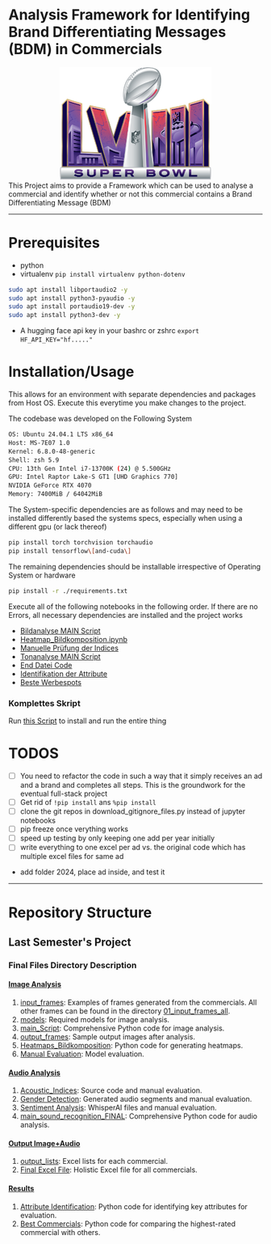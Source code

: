 # Analysis Framework for Identifying Brand Differentiating Messages (BDM) in Commercials
<center>
<div style="text-align: center;">
  <img src="./Resources/images/SuperBowl.png" alt="Super Bowl" width="300"/>
</div>
</center>
This Project aims to provide a Framework which can be used to analyse a commercial and identify whether or not this commercial contains a Brand Differentiating Message (BDM)

---

# Prerequisites

- python
- virtualenv `pip install virtualenv python-dotenv`
```bash
sudo apt install libportaudio2 -y
sudo apt install python3-pyaudio -y
sudo apt install portaudio19-dev -y
sudo apt install python3-dev -y
```

- A hugging face api key in your bashrc or zshrc `export HF_API_KEY="hf....."`

# Installation/Usage



This allows for an environment with separate dependencies and packages from Host OS. Execute this everytime you make changes to the project.

The codebase was developed on the Following System

```bash
OS: Ubuntu 24.04.1 LTS x86_64 
Host: MS-7E07 1.0 
Kernel: 6.8.0-48-generic
Shell: zsh 5.9 
CPU: 13th Gen Intel i7-13700K (24) @ 5.500GHz 
GPU: Intel Raptor Lake-S GT1 [UHD Graphics 770] 
NVIDIA GeForce RTX 4070 
Memory: 7400MiB / 64042MiB 
```

The System-specific dependencies are as follows and may need to be installed differently based the systems specs, especially when using a different gpu (or lack thereof)

```bash
pip install torch torchvision torchaudio
pip install tensorflow\[and-cuda\]
```

The remaining dependencies should be installable irrespective of Operating System or hardware


```bash
pip install -r ./requirements.txt
```

Execute all of the following notebooks in the following order. If there are no Errors, all necessary dependencies are installed and the project works

- [Bildanalyse MAIN Script](./Final_Files/01.%20Bildanalyse/03.%20main_Script/03.%20main_Bildanalyse%20copy.ipynb)
- [Heatmap_Bildkomposition.ipynb](./Final_Files/01.%20Bildanalyse/05.%20Heatmaps_Bildkomposition/Heatmap_Bildkomposition.ipynb)
- [Manuelle Prüfung der Indices](./Final_Files/02.%20Tonanalyse/Acoustic_Indices/01%20Manueller%20Vergleich/00%20Manuelle%20Prüfung%20der%20Indices.ipynb)
- [Tonanalyse MAIN Script](./Final_Files/02.%20Tonanalyse/main_sound_recognition_FINAL.ipynb)
- [End Datei Code](./Final_Files/03.%20Output%20Bild%20+%20Ton/02.%20Final%20Excel%20File/End_Datei_Code.ipynb)
- [Identifikation der Attribute](./Final_Files/04.%20Ergebnisse/04.01.%20Identifikation%20der%20Attribute.ipynb)
- [Beste Werbespots](./Final_Files/04.%20Ergebnisse/04.02.%20Beste%20Werbespots.ipynb) 

### Komplettes Skript

Run [this Script](./setup.sh) to install and run the entire thing

# TODOS
- [ ] You need to refactor the code in such a way that it simply receives an ad and a brand and completes all steps. This is the groundwork for the eventual full-stack project
- [ ] Get rid of `!pip install` ans `%pip install`
- [ ] clone the git repos in download_gitignore_files.py instead of jupyter notebooks
- [ ] pip freeze once verything works
- [ ] speed up testing by only keeping one add per year initially
- [ ] write everything to one excel per ad vs. the original code which has multiple excel files for same ad
- add folder 2024, place ad inside, and test it


---

# Repository Structure

## Last Semester's Project

### Final Files Directory Description

#### [Image Analysis](./Final_Files/01.%20Bildanalyse/)

1. [input_frames](./input_frames): Examples of frames generated from the commercials. All other frames can be found in the directory [01_input_frames_all](./01_input_frames_all).
2. [models](./Final_Files/01.%20Bildanalyse/02.%20models/): Required models for image analysis.
3. [main_Script](./Final_Files/01.%20Bildanalyse/03.%20main_Script/03.%20main_Bildanalyse.ipynb): Comprehensive Python code for image analysis.
4. [output_frames](./Final_Files/01.%20Bildanalyse/): Sample output images after analysis.
5. [Heatmaps_Bildkomposition](./Final_Files/01.%20Bildanalyse/05.%20Heatmaps_Bildkomposition/Heatmap_Bildkomposition.ipynb): Python code for generating heatmaps.
6. [Manual Evaluation](./Final_Files/01.%20Bildanalyse/06.%20Manuelle%20Evaluation/): Model evaluation.

#### [Audio Analysis](./Final_Files/02.%20Tonanalyse/)

1. [Acoustic_Indices](./Final_Files/02.%20Tonanalyse/Acoustic_Indices/): Source code and manual evaluation.
2. [Gender Detection](./Final_Files/02.%20Tonanalyse/Geschlechtserkennung/): Generated audio segments and manual evaluation.
3. [Sentiment Analysis](./Final_Files/02.%20Tonanalyse/Stimmungsanalyse/): WhisperAI files and manual evaluation.
4. [main_sound_recognition_FINAL](./Final_Files/02.%20Tonanalyse/main_sound_recognition_FINAL.ipynb): Comprehensive Python code for audio analysis.

#### [Output Image+Audio](./Final_Files/03.%20Output%20Bild%20+%20Ton/)

1. [output_lists](./Final_Files/03.%20Output%20Bild%20+%20Ton/01.%20output_lists/): Excel lists for each commercial.
2. [Final Excel File](./Final_Files/03.%20Output%20Bild%20+%20Ton/02.%20Final%20Excel%20File/): Holistic Excel file for all commercials.

#### [Results](./Final_Files/04.%20Ergebnisse/)

1. [Attribute Identification](./Final_Files/04.%20Ergebnisse/04.01.%20Identifikation%20der%20Attribute.ipynb): Python code for identifying key attributes for evaluation.
2. [Best Commercials](./Final_Files/04.%20Ergebnisse/04.02.%20Beste%20Werbespots.ipynb): Python code for comparing the highest-rated commercial with others.
